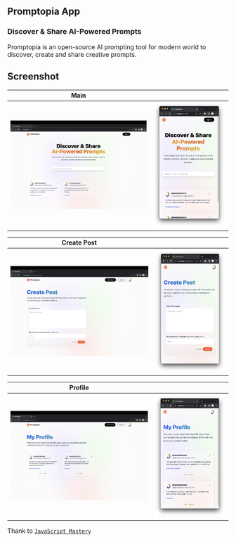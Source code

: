 ## Promptopia App

### Discover & Share AI-Powered Prompts

Promptopia is an open-source AI prompting tool for modern world to discover, create and share creative prompts.

## Screenshot

|               Main               |                                         |
| :------------------------------: | :-------------------------------------: |
| ![](/screenshot/main-screen.png) | ![](/screenshot/mobile-main-screen.png) |

|           Create Post            |                                         |
| :------------------------------: | :-------------------------------------: |
| ![](/screenshot/create-post.png) | ![](/screenshot/mobile-create-post.png) |

|           Profile            |                                     |
| :--------------------------: | :---------------------------------: |
| ![](/screenshot/profile.png) | ![](/screenshot/mobile-profile.png) |

Thank to [`JavaScript Mastery`](https://www.youtube.com/watch?v=wm5gMKuwSYk&t=1712s)
